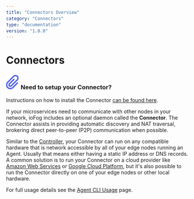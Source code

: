 ```yaml
---
title: "Connectors Overview"
category: "Connectors"
type: "documentation"
version: "1.0.0"
---
```


# Connectors
<aside class="notifications note">
  <h3><img src="/images/icos/ico-note.svg" alt=""> Need to setup your Connector?</h3>
  <p>Instructions on how to install the Connector <a href="setup-your-connectors">can be found here</a>.</p>
</aside>

If your microservices need to communicate with other nodes in your network, ioFog includes an optional daemon called the **Connector**. The Connector assists in providing automatic discovery and NAT traversal, brokering direct peer-to-peer (P2P) communication when possible.

Similar to the [Controller](controller-overview), your Connector can run on any compatible hardware that is network accessible by all of your edge nodes running an Agent. Usually that means either having a static IP address or DNS records. A common solution is to run your Connector on a cloud provider like [Amazon Web Services](https://aws.amazon.com/) or [Google Cloud Platform](https://cloud.google.com/), but it's also possible to run the Connector directly on one of your edge nodes or other local hardware.

For full usage details see the [Agent CLI Usage](agent-cli-usage) page.
